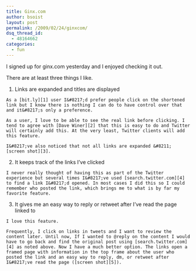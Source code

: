 ```yaml
---
title: Ginx.com
author: bsoist
layout: post
permalink: /2009/02/24/ginxcom/
dsq_thread_id:
  - 48164662
categories:
  - fun
---
```

I signed up for ginx.com yesterday and I enjoyed checking it out.

There are at least three things I like.

  1. Links are expanded and titles are displayed  
      
    As a [bit.ly][1] user I&#8217;d prefer people click on the shortened link but I know there is nothing I can do to have control over that and it&#8217;s only a preference.
    
    As a user, I love to be able to see the real link before clicking. I tend to agree with [Dave Winer][2] that this is easy to do and Twitter will certainly add this. At the very least, Twitter clients will add this feature.
    
    I&#8217;ve also noticed that not all links are expanded &#8211; [screen shot][3].

  2. It keeps track of the links I&#8217;ve clicked  
      
    I never really thought of having this as part of the Twitter experience but several times I&#8217;ve used [search.twitter.com][4] to find a link I&#8217;d opened. In most cases I did this so I could remember who posted the link, which brings me to what is by far my favorite feature.

  3. It gives me an easy way to reply or retweet after I&#8217;ve read the page linked to  
      
    I love this feature.
    
    Frequently, I click on links in tweets and I want to review the content later. Until now, If I wanted to @reply on the content I would have to go back and find the original post using [search.twitter.com][4] as noted above. Now I have a much better option. The links open a framed page with information in the top frame about the user who posted the link and an easy way to reply, dm, or retweet after I&#8217;ve read the page ([screen shot][5]).

 [1]: http://bit.ly
 [2]: http://www.scripting.com/stories/2009/02/21/playingWithGinxcom.html
 [3]: http://flickr.com/photos/bsoist/3305887159/
 [4]: http://search.twitter.com
 [5]: http://flickr.com/photos/bsoist/3306718248/
